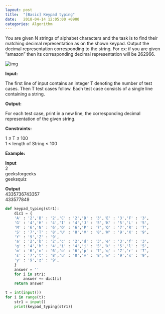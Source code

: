```yaml
---
layout: post
title:  "[Basic] Keypad typing"
date:   2018-04-14 12:05:00 +0900
categories: Algorithm
---
```


You are given N strings of alphabet characters and the task is to find their matching decimal representation as on the shown keypad. Output the decimal representation corresponding to the string. For ex: if you are given “amazon” then its corresponding decimal representation will be 262966.

![img](https://contribute.geeksforgeeks.org/wp-content/uploads/Phone.png)


**Input:**

The first line of input contains an integer T denoting the number of test cases. Then T test cases follow. Each test case consists of a single line containing a string.

**Output:**

For each test case, print in a new line, the corresponding decimal representation of the given string.

**Constraints:**

1 ≤ T ≤ 100  
1 ≤ length of String ≤ 100

**Example:**

**Input**  
2  
geeksforgeeks  
geeksquiz  

**Output**  
4335736743357  
433577849

```python
def keypad_typing(str1):
    dic1 = {
    'A' : '2','B' : '2','C' : '2','D' : '3','E' : '3','F' : '3',
    'G' : '4','H' : '4','I' : '4','J' : '5','K' : '5','L' : '5',
    'M' : '6','N' : '6','O' : '6','P' : '7','Q' : '7','R' : '7',
    'S' : '7','T' : '8','U' : '8','V' : '8','W' : '9','X' : '9',
    'Y' : '9','Z' : '9',
    'a' : '2','b' : '2','c' : '2','d' : '3','e' : '3','f' : '3',
    'g' : '4','h' : '4','i' : '4','j' : '5','k' : '5','l' : '5',
    'm' : '6','n' : '6','o' : '6','p' : '7','q' : '7','r' : '7',
    's' : '7','t' : '8','u' : '8','v' : '8','w' : '9','x' : '9',
    'y' : '9','z' : '9',
    }
    answer = ''
    for i in str1:
        answer += dic1[i]
    return answer

t = int(input())
for i in range(t):
    str1 = input()
    print(keypad_typing(str1))
```